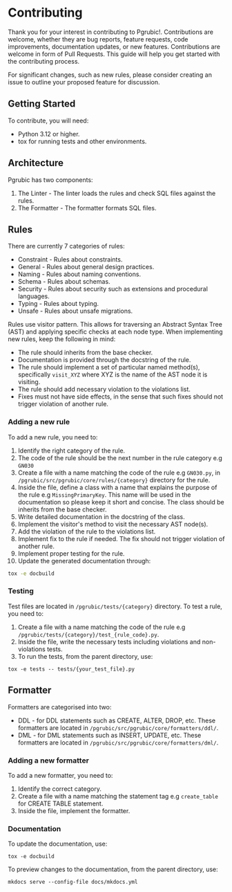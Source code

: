 # Contributing
Thank you for your interest in contributing to Pgrubic!.
Contributions are welcome, whether they are bug reports, feature requests, code improvements, documentation updates, or new features. Contributions are welcome in form of Pull Requests. This guide will help you get started with the contributing process.

For significant changes, such as new rules, please consider creating an issue to outline your proposed feature for discussion.

## Getting Started
To contribute, you will need:

- Python 3.12 or higher.
- tox for running tests and other environments.

## Architecture
Pgrubic has two components:
1. The Linter - The linter loads the rules and check SQL files against the rules.
2. The Formatter - The formatter formats SQL files.

## Rules
There are currently 7 categories of rules:
- Constraint - Rules about constraints.
- General - Rules about general design practices.
- Naming - Rules about naming conventions.
- Schema - Rules about schemas.
- Security - Rules about security such as extensions and procedural languages.
- Typing - Rules about typing.
- Unsafe - Rules about unsafe migrations.

Rules use visitor pattern. This allows for traversing an Abstract Syntax Tree (AST) and applying specific checks at each node type. When implementing new rules, keep the following in mind:

- The rule should inherits from the base checker.
- Documentation is provided through the docstring of the rule.
- The rule should implement a set of particular named method(s), specifically `visit_XYZ` where XYZ is the name of the AST node it is visiting.
- The rule should add necessary violation to the violations list.
- Fixes must not have side effects, in the sense that such fixes should not trigger violation of another rule.

### Adding a new rule
To add a new rule, you need to:
1. Identify the right category of the rule.
2. The code of the rule should be the next number in the rule category e.g `GN030`
3. Create a file with a name matching the code of the rule e.g `GN030.py`, in `/pgrubic/src/pgrubic/core/rules/{category}` directory for the rule.
4. Inside the file, define a class with a name that explains the purpose of the rule e.g `MissingPrimaryKey`. This name will be used in the documentation so please keep it short and concise. The class should be inherits from the base checker.
5. Write detailed documentation in the docstring of the class.
6. Implement the visitor's method to visit the necessary AST node(s).
7. Add the violation of the rule to the violations list.
8. Implement fix to the rule if needed. The fix should not trigger violation of another rule.
9. Implement proper testing for the rule.
10. Update the generated documentation through:
```bash
tox -e docbuild
```

### Testing
Test files are located in `/pgrubic/tests/{category}` directory.
To test a rule, you need to:
1. Create a file with a name matching the code of the rule e.g `/pgrubic/tests/{category}/test_{rule_code}.py`.
2. Inside the file, write the necessary tests including violations and non-violations tests.
3. To run the tests, from the parent directory, use:
```
tox -e tests -- tests/{your_test_file}.py
```

## Formatter
Formatters are categorised into two:
- DDL - for DDL statements such as CREATE, ALTER, DROP, etc. These formatters are located in `/pgrubic/src/pgrubic/core/formatters/ddl/`.
- DML - for DML statements such as INSERT, UPDATE, etc. These formatters are located in `/pgrubic/src/pgrubic/core/formatters/dml/`.

### Adding a new formatter
To add a new formatter, you need to:
1. Identify the correct category.
2. Create a file with a name matching the statement tag e.g `create_table` for CREATE TABLE statement.
3. Inside the file, implement the formatter.


### Documentation
To update the documentation, use:
```
tox -e docbuild
```
To preview changes to the documentation, from the parent directory, use:
```
mkdocs serve --config-file docs/mkdocs.yml
```
